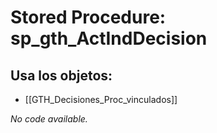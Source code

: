 # Stored Procedure: sp_gth_ActIndDecision

## Usa los objetos:
- [[GTH_Decisiones_Proc_vinculados]]

*No code available.*
